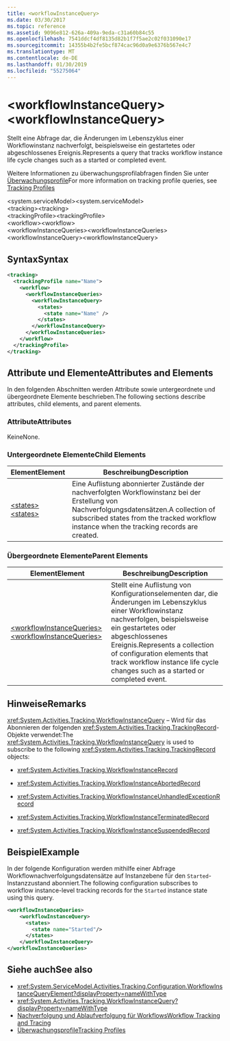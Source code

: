 ```yaml
---
title: <workflowInstanceQuery>
ms.date: 03/30/2017
ms.topic: reference
ms.assetid: 9096e812-626a-409a-9eda-c31a60b84c55
ms.openlocfilehash: 7541ddcf4df8135d82b1f7f5ae2c02f031090e17
ms.sourcegitcommit: 14355b4b2fe5bcf874cac96d0a9e6376b567e4c7
ms.translationtype: MT
ms.contentlocale: de-DE
ms.lasthandoff: 01/30/2019
ms.locfileid: "55275064"
---
```

# <a name="workflowinstancequery"></a><span data-ttu-id="5b5da-101">\<workflowInstanceQuery></span><span class="sxs-lookup"><span data-stu-id="5b5da-101">\<workflowInstanceQuery></span></span>
<span data-ttu-id="5b5da-102">Stellt eine Abfrage dar, die Änderungen im Lebenszyklus einer Workflowinstanz nachverfolgt, beispielsweise ein gestartetes oder abgeschlossenes Ereignis.</span><span class="sxs-lookup"><span data-stu-id="5b5da-102">Represents a query that tracks workflow instance life cycle changes such as a started or completed event.</span></span>  
  
 <span data-ttu-id="5b5da-103">Weitere Informationen zu überwachungsprofilabfragen finden Sie unter [Überwachungsprofile](../../../../../docs/framework/windows-workflow-foundation/tracking-profiles.md)</span><span class="sxs-lookup"><span data-stu-id="5b5da-103">For more information on tracking profile queries, see [Tracking Profiles](../../../../../docs/framework/windows-workflow-foundation/tracking-profiles.md)</span></span>  
  
<span data-ttu-id="5b5da-104">\<system.serviceModel></span><span class="sxs-lookup"><span data-stu-id="5b5da-104">\<system.serviceModel></span></span>  
<span data-ttu-id="5b5da-105">\<tracking></span><span class="sxs-lookup"><span data-stu-id="5b5da-105">\<tracking></span></span>  
<span data-ttu-id="5b5da-106">\<trackingProfile></span><span class="sxs-lookup"><span data-stu-id="5b5da-106">\<trackingProfile></span></span>  
<span data-ttu-id="5b5da-107">\<workflow></span><span class="sxs-lookup"><span data-stu-id="5b5da-107">\<workflow></span></span>  
<span data-ttu-id="5b5da-108">\<workflowInstanceQueries></span><span class="sxs-lookup"><span data-stu-id="5b5da-108">\<workflowInstanceQueries></span></span>  
<span data-ttu-id="5b5da-109">\<workflowInstanceQuery></span><span class="sxs-lookup"><span data-stu-id="5b5da-109">\<workflowInstanceQuery></span></span>  
  
## <a name="syntax"></a><span data-ttu-id="5b5da-110">Syntax</span><span class="sxs-lookup"><span data-stu-id="5b5da-110">Syntax</span></span>  
  
```xml  
<tracking>
  <trackingProfile name="Name">
    <workflow>
      <workflowInstanceQueries>
        <workflowInstanceQuery>
          <states>
            <state name="Name" />
          </states>
        </workflowInstanceQuery>
      </workflowInstanceQueries>
    </workflow>
  </trackingProfile>
</tracking>  
```  
  
## <a name="attributes-and-elements"></a><span data-ttu-id="5b5da-111">Attribute und Elemente</span><span class="sxs-lookup"><span data-stu-id="5b5da-111">Attributes and Elements</span></span>  
 <span data-ttu-id="5b5da-112">In den folgenden Abschnitten werden Attribute sowie untergeordnete und übergeordnete Elemente beschrieben.</span><span class="sxs-lookup"><span data-stu-id="5b5da-112">The following sections describe attributes, child elements, and parent elements.</span></span>  
  
### <a name="attributes"></a><span data-ttu-id="5b5da-113">Attribute</span><span class="sxs-lookup"><span data-stu-id="5b5da-113">Attributes</span></span>  
 <span data-ttu-id="5b5da-114">Keine</span><span class="sxs-lookup"><span data-stu-id="5b5da-114">None.</span></span>  
  
### <a name="child-elements"></a><span data-ttu-id="5b5da-115">Untergeordnete Elemente</span><span class="sxs-lookup"><span data-stu-id="5b5da-115">Child Elements</span></span>  
  
|<span data-ttu-id="5b5da-116">Element</span><span class="sxs-lookup"><span data-stu-id="5b5da-116">Element</span></span>|<span data-ttu-id="5b5da-117">Beschreibung</span><span class="sxs-lookup"><span data-stu-id="5b5da-117">Description</span></span>|  
|-------------|-----------------|  
|[<span data-ttu-id="5b5da-118">\<states></span><span class="sxs-lookup"><span data-stu-id="5b5da-118">\<states></span></span>](../../../../../docs/framework/configure-apps/file-schema/windows-workflow-foundation/states.md)|<span data-ttu-id="5b5da-119">Eine Auflistung abonnierter Zustände der nachverfolgten Workflowinstanz bei der Erstellung von Nachverfolgungsdatensätzen.</span><span class="sxs-lookup"><span data-stu-id="5b5da-119">A collection of subscribed states from the tracked workflow instance when the tracking records are created.</span></span>|  
  
### <a name="parent-elements"></a><span data-ttu-id="5b5da-120">Übergeordnete Elemente</span><span class="sxs-lookup"><span data-stu-id="5b5da-120">Parent Elements</span></span>  
  
|<span data-ttu-id="5b5da-121">Element</span><span class="sxs-lookup"><span data-stu-id="5b5da-121">Element</span></span>|<span data-ttu-id="5b5da-122">Beschreibung</span><span class="sxs-lookup"><span data-stu-id="5b5da-122">Description</span></span>|  
|-------------|-----------------|  
|[<span data-ttu-id="5b5da-123">\<workflowInstanceQueries></span><span class="sxs-lookup"><span data-stu-id="5b5da-123">\<workflowInstanceQueries></span></span>](../../../../../docs/framework/configure-apps/file-schema/windows-workflow-foundation/workflowinstancequeries.md)|<span data-ttu-id="5b5da-124">Stellt eine Auflistung von Konfigurationselementen dar, die Änderungen im Lebenszyklus einer Workflowinstanz nachverfolgen, beispielsweise ein gestartetes oder abgeschlossenes Ereignis.</span><span class="sxs-lookup"><span data-stu-id="5b5da-124">Represents a collection of configuration elements that track workflow instance life cycle changes such as a started or completed event.</span></span>|  
  
## <a name="remarks"></a><span data-ttu-id="5b5da-125">Hinweise</span><span class="sxs-lookup"><span data-stu-id="5b5da-125">Remarks</span></span>  
 <span data-ttu-id="5b5da-126"><xref:System.Activities.Tracking.WorkflowInstanceQuery> – Wird für das Abonnieren der folgenden <xref:System.Activities.Tracking.TrackingRecord>-Objekte verwendet:</span><span class="sxs-lookup"><span data-stu-id="5b5da-126">The <xref:System.Activities.Tracking.WorkflowInstanceQuery> is used to subscribe to the following <xref:System.Activities.Tracking.TrackingRecord> objects:</span></span>  
  
-   <xref:System.Activities.Tracking.WorkflowInstanceRecord>  
  
-   <xref:System.Activities.Tracking.WorkflowInstanceAbortedRecord>  
  
-   <xref:System.Activities.Tracking.WorkflowInstanceUnhandledExceptionRecord>  
  
-   <xref:System.Activities.Tracking.WorkflowInstanceTerminatedRecord>  
  
-   <xref:System.Activities.Tracking.WorkflowInstanceSuspendedRecord>  
  
## <a name="example"></a><span data-ttu-id="5b5da-127">Beispiel</span><span class="sxs-lookup"><span data-stu-id="5b5da-127">Example</span></span>  
 <span data-ttu-id="5b5da-128">In der folgende Konfiguration werden mithilfe einer Abfrage Workflownachverfolgungsdatensätze auf Instanzebene für den `Started`-Instanzzustand abonniert.</span><span class="sxs-lookup"><span data-stu-id="5b5da-128">The following configuration subscribes to workflow instance-level tracking records for the `Started` instance state using this query.</span></span>  
  
```xml  
<workflowInstanceQueries>  
    <workflowInstanceQuery>  
      <states>  
        <state name="Started"/>  
      </states>  
    </workflowInstanceQuery>  
</workflowInstanceQueries>  
```  
  
## <a name="see-also"></a><span data-ttu-id="5b5da-129">Siehe auch</span><span class="sxs-lookup"><span data-stu-id="5b5da-129">See also</span></span>
- <xref:System.ServiceModel.Activities.Tracking.Configuration.WorkflowInstanceQueryElement?displayProperty=nameWithType>
- <xref:System.Activities.Tracking.WorkflowInstanceQuery?displayProperty=nameWithType>
- [<span data-ttu-id="5b5da-130">Nachverfolgung und Ablaufverfolgung für Workflows</span><span class="sxs-lookup"><span data-stu-id="5b5da-130">Workflow Tracking and Tracing</span></span>](../../../../../docs/framework/windows-workflow-foundation/workflow-tracking-and-tracing.md)
- [<span data-ttu-id="5b5da-131">Überwachungsprofile</span><span class="sxs-lookup"><span data-stu-id="5b5da-131">Tracking Profiles</span></span>](../../../../../docs/framework/windows-workflow-foundation/tracking-profiles.md)
